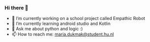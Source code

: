 ### Hi there 👋

- 🔭 I’m currently working on a school project called Empathic Robot
- 🌱 I’m currently learning android studio and Kotlin
- 💬 Ask me about python and logic :)
- 📫 How to reach me: maria.dukmak@student.hu.nl
